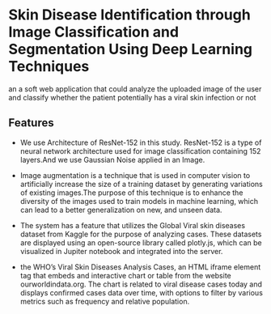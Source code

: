 # Skin Disease Identification through Image Classification and Segmentation Using Deep Learning Techniques
 an a soft web application that could analyze the uploaded image of the user and classify whether the patient potentially has a viral skin infection or not

 <p align="center">



 </p>

</p>

## Features
- We use Architecture of ResNet-152 in this study. ResNet-152 is a type of neural network architecture used for image classification containing 152 layers.And we use Gaussian Noise applied in an Image.

- Image augmentation is a technique that is used in computer vision to artificially increase the size of a training dataset by generating variations of existing images.The purpose of this technique is to enhance the diversity of the images used to train models in machine learning, which can lead to a better generalization on new, and unseen data.

- The system has a feature that utilizes the Global Viral skin diseases dataset from Kaggle for the purpose of analyzing cases. These datasets are displayed using an open-source library called plotly.js, which can be visualized in Jupiter notebook and integrated into the server.

- the WHO’s Viral Skin Diseases Analysis Cases, an HTML iframe element tag that embeds and interactive chart or table from the website ourworldindata.org. The chart is related to viral disease cases today and displays confirmed cases data over time, with options to filter by various metrics such as frequency and relative population. 



